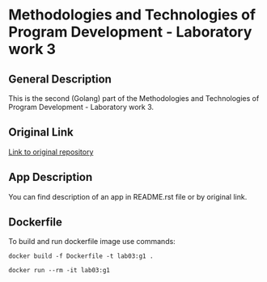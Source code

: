 # Methodologies and Technologies of Program Development - Laboratory work 3

## General Description

This is the second (Golang) part of the Methodologies and Technologies of Program Development - Laboratory work 3. 

## Original Link

[Link to original repository](https://github.com/ip-0x-software-engineering-spring-2022/lab-03-starter-project-golang.git)

## App Description

You can find description of an app in README.rst file or by original link.

## Dockerfile

To build and run dockerfile image use commands:

    docker build -f Dockerfile -t lab03:g1 .

    docker run --rm -it lab03:g1